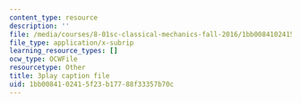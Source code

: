 ```yaml
---
content_type: resource
description: ''
file: /media/courses/8-01sc-classical-mechanics-fall-2016/1bb0084102415f23b17788f33357b70c_e548hRYcXlg.vtt
file_type: application/x-subrip
learning_resource_types: []
ocw_type: OCWFile
resourcetype: Other
title: 3play caption file
uid: 1bb00841-0241-5f23-b177-88f33357b70c
---
```

